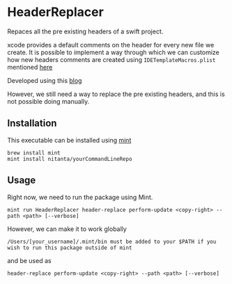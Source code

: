 # HeaderReplacer

Repaces all the pre existing headers of a swift project.

xcode provides a default comments on the header for every new file we create. It is possible to implement a way through which we can customize how new headers comments are created using `IDETemplateMacros.plist` mentioned [here](https://oleb.net/blog/2017/07/xcode-9-text-macros/)

Developed using this [blog](https://www.avanderlee.com/swift/command-line-tool-package-manager/)

However, we still need a way to replace the pre existing headers, and this is not possible doing manually.


## Installation

This executable can be installed using [mint](https://github.com/yonaskolb/Mint)

```
brew install mint
mint install nitanta/yourCommandLineRepo
```

## Usage

Right now, we need to run the package using Mint. 

```mint run HeaderReplacer header-replace perform-update <copy-right> --path <path> [--verbose]```

However, we can make it to work globally

```/Users/[your_username]/.mint/bin must be added to your $PATH if you wish to run this package outside of mint```

and be used as

```
header-replace perform-update <copy-right> --path <path> [--verbose]
```
